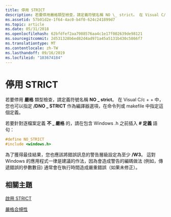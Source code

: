 ```yaml
---
title: 停用 STRICT
description: 若要停用嚴格類型檢查，請定義符號名稱 NO \_ strict。 在 Visual C/c + + 中，您也可以指定/DNO \_ STRICT 作為編譯器選項，在命令列或 makefile 中指定這個定義。
ms.assetid: 57b01d2e-1f64-4ac0-b4f0-624c241899d7
ms.topic: article
ms.date: 05/31/2018
ms.openlocfilehash: 62bfdfef2aa7988576aa4c1e17f002639de98121
ms.sourcegitcommit: 2d531328b6ed82d4ad971a45a5131b430c5866f7
ms.translationtype: MT
ms.contentlocale: zh-TW
ms.lasthandoff: 09/16/2019
ms.locfileid: "103674184"
---
```

# <a name="disabling-strict"></a>停用 STRICT

若要停用 **嚴格** 類型檢查，請定義符號名稱 **NO \_ strict**。 在 Visual C/c + + 中，您也可以指定 **/DNO \_ STRICT** 作為編譯器選項，在命令列或 makefile 中指定這個定義。

若要針對逐檔案定義 **不 \_ 嚴格** 的，請在包含 Windows .h 之前插入 **\# 定義** 語句：


```C++
#define NO_STRICT
#include <windows.h>
```



為了獲得最佳結果，您也應該將錯誤訊息的警告層級設定為至少 **/W3**。 這對 Windows 的應用程式一律是建議的作法，因為會造成警告的編碼做法 (例如，傳遞錯誤的參數數目) 通常會在執行時間造成嚴重錯誤（如果未修正）。

## <a name="related-topics"></a>相關主題

<dl> <dt>

[啟用 STRICT](enabling-strict.md)
</dt> <dt>

[嚴格合規性](strict-compliance.md)
</dt> </dl>

 

 





